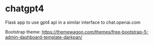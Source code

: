 # chatgpt4
Flask app to use gpt4 api in a similar interface to chat.openai.com

Bootstrap theme: https://themewagon.com/themes/free-bootstrap-5-admin-dashboard-template-darkpan/